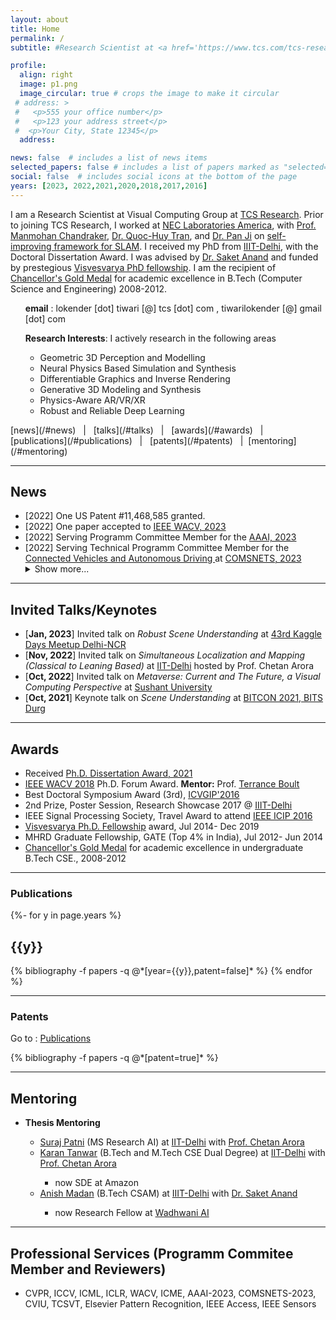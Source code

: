 ```yaml
---
layout: about
title: Home
permalink: /
subtitle: #Research Scientist at <a href='https://www.tcs.com/tcs-research'>TCS Research </a>

profile:
  align: right
  image: p1.png
  image_circular: true # crops the image to make it circular
 # address: >
 #   <p>555 your office number</p>
 #   <p>123 your address street</p>
 #  <p>Your City, State 12345</p>
  address: 

news: false  # includes a list of news items
selected_papers: false # includes a list of papers marked as "selected={true}"
social: false  # includes social icons at the bottom of the page
years: [2023, 2022,2021,2020,2018,2017,2016]
---
```


I am a Research Scientist at Visual Computing Group at <a href="https://www.tcs.com/tcs-research">TCS Research</a>. Prior to joining TCS Research, I worked at <a href="https://www.nec-labs.com/research-departments/media-analytics/media-analytics-people">NEC Laboratories America</a>, with <a href="https://www.nec-labs.com/manmohan-chandraker">Prof. Manmohan Chandraker</a>, <a href="https://cs.adelaide.edu.au/~huy/home.php?id=start">Dr. Quoc-Huy Tran</a>, and <a href="https://sites.google.com/view/panji530">Dr. Pan Ji</a> on <a href="https://lokender.github.io/self-improving-SLAM.html">self-improving framework for SLAM</a>. I received my PhD from <a href="https://www.iiitd.edu.in/">IIIT-Delhi</a>, with the Doctoral Dissertation Award. I was advised by <a href="https://faculty.iiitd.ac.in/~anands/index.html/">Dr. Saket Anand</a> and funded by prestegious <a href="https://phd.dic.gov.in/">Visvesvarya PhD fellowship</a>. I am the recipient of <a href="https://lokender.github.io/gold.html" target="_blank">Chancellor's Gold Medal</a> for academic excellence in B.Tech (Computer Science and Engineering) 2008-2012. 

<ul> <b>email</b> : lokender [dot] tiwari [@] tcs [dot] com , tiwarilokender [@] gmail [dot] com </ul>
<ul>  <b>Research Interests</b>: I actively research in the following areas 
  <ul> <li> Geometric 3D Perception and Modelling</li>
   <li> Neural Physics Based Simulation and Synthesis </li>
   <li> Differentiable Graphics and Inverse Rendering </li>
   <li> Generative 3D Modeling and Synthesis </li>
   <li> Physics-Aware AR/VR/XR </li>
   <li> Robust and Reliable Deep Learning </li> </ul>
   </ul>
 [news](/#news) &nbsp; | &nbsp; [talks](/#talks) &nbsp; | &nbsp; [awards](/#awards) &nbsp; | &nbsp; [publications](/#publications) &nbsp; | &nbsp; [patents](/#patents) &nbsp; | &nbsp;[mentoring](/#mentoring) 
 
 <hr>
<h2 id="news">News</h2>
<ul> 
<li>[2022] One US Patent #11,468,585 granted. </li>
  <li>[2022] One paper accepted to <a href="https://wacv2023.thecvf.com/home"> IEEE WACV, 2023</a> </li>
  <li>[2022] Serving Programm Committee Member for the <a href="https://aaai.org/Conferences/AAAI-23/"> AAAI, 2023</a> </li>
  <li>[2022] Serving Technical Programm Committee Member for the <a href="https://www.comsnets.org/cvad_workshop.html"> Connected Vehicles and Autonomous Driving </a> at <a href="https://www.comsnets.org/"> COMSNETS, 2023</a> </li>
   <details>
  <summary>Show more...</summary>
  <li>[2022] One paper accepted to <a href="https://wacv2022.thecvf.com/home"> IEEE WACV, 2022</a> </li>
  <li>[2021] 3D Virtual Garment Try-on (DeepDraper) accepted in the <a href="http://iccv2021.thecvf.com/"> ICCV, 2021 </a> <a href="http://montrealrobotics.ca/diff3d/"> Workshop</a> </li>
  <li>[2021] Keynote talk on <i>Robust Scene Understanding</i> at the <a href="https://www.bitdurg.ac.in/bitcon2021/keynotes.html">BITCON, 2021</a></li>
  <li>[2020] Self-improving SLAM and Depth Predictions accepted in <a href="https://eccv2020.eu/" target="_blank">ECCV 2020</a> </li>
  <li>[2020] <i>REGroup</i>. A test time replacement of Softmax for robust predictions, <a href="https://lokender.github.io/REGroup.html" target="_blank">Project Page</a></li> 
</details>
</ul>

<hr>
<h2 id="talks">Invited Talks/Keynotes</h2>
<ul> <li> [<b>Jan, 2023</b>] Invited talk on <i>Robust Scene Understanding</i>  at  <a href="https://lu.ma/kdmdelhincr43"> 43rd Kaggle Days Meetup Delhi-NCR</a> </li>
<li> [<b>Nov, 2022</b>] Invited talk on <i>Simultaneous Localization and Mapping (Classical to Leaning Based)</i>  at  <a href="https://www.cse.iitd.ac.in"> IIT-Delhi</a> hosted by <a href="https://www.cse.iitd.ac.in/~chetan/"> </a> Prof. Chetan Arora </li>
<li> [<b>Oct, 2022</b>] Invited talk on <i>Metaverse: Current and The Future, a Visual Computing Perspective</i>  at  <a href="https://sushantuniversity.edu.in/school-of-engineering-and-technology"> Sushant University</a></li>
<li> [<b>Oct, 2021</b>] Keynote talk on <i>Scene Understanding</i>  at  <a href="https://www.bitdurg.ac.in/bitcon/bitcon2021/keynotes.html"> BITCON 2021, BITS Durg</a></li>
</ul>

<hr>
<h2 id="awards">Awards</h2>
<ul> <li> Received <a href="https://www.flipbookpdf.net/web/site/593a0d5023e74e15c0b902e4cd702ae406d83c0aFBP23162779.pdf.html#page/33"> Ph.D. Dissertation Award, 2021</a></li>
<li><a href= "http://wacv18.uccs.us/" target="_blank">IEEE WACV 2018</a> Ph.D. Forum Award. <b>Mentor:</b> Prof. <a href= "https://vast.uccs.edu/~tboult/" target="_blank">Terrance Boult</a></li>
<li>Best Doctoral Symposium Award (3rd), <a href= "https://www.iitg.ac.in/icvgip2016/BestPaperAwards.php" target="_blank">ICVGIP'2016</a></li>
<li>2nd Prize, Poster Session, Research Showcase 2017 @ <a href= "https://www.iiitd.ac.in/" target="_blank">IIIT-Delhi</a></li>
<li>IEEE Signal Processing Society, Travel Award to attend <a href= "http://www.2016.ieeeicip.org/ICIP%202016/www2.securecms.com/ICIP2016/default.html" target="_blank">IEEE ICIP 2016</a> </li>
<li><a href="https://phd.dic.gov.in/" target="_blank">Visvesvarya Ph.D. Fellowship</a> award, Jul 2014- Dec 2019</li>
<li>MHRD Graduate Fellowship, GATE (Top 4% in India), Jul 2012- Jun 2014</li>
<li><a href="https://lokender.github.io/gold.html" target="_blank">Chancellor's Gold Medal</a> for academic excellence in undergraduate B.Tech CSE., 2008-2012</li> </ul>



<hr>

### Publications ###
<div class="publications" id="publications">
{%- for y in page.years %}
  <h2 class="year">{{y}}</h2>
  {% bibliography -f papers -q @*[year={{y}},patent=false]*  %}
{% endfor %}
</div>

<hr>

### Patents ###
Go to : [Publications](/#publications)    
<div class="publications" id="patents">
            {% bibliography -f papers -q @*[patent=true]* %}
</div>

<hr>

<h2 id="mentoring">Mentoring  </h2>
<ul> <li><b>Thesis Mentoring</b></li> 
<ul> 
<li> <a href="https://www.linkedin.com/in/suraj-patni/">Suraj Patni</a> (MS Research AI) at <a href="https://home.iitd.ac.in/">IIT-Delhi</a>  with <a href="https://www.cse.iitd.ac.in/~chetan/">Prof. Chetan Arora</a></li>

<li><a href="https://www.linkedin.com/in/karantanwar/">Karan Tanwar</a> (B.Tech and M.Tech CSE Dual Degree) at <a href="https://home.iitd.ac.in/">IIT-Delhi</a> with <a href="https://www.cse.iitd.ac.in/~chetan/">Prof. Chetan Arora</a> </li>
<ul><li> now SDE at Amazon</li></ul>

<li><a href="https://anishmadan23.github.io/">Anish Madan</a> (B.Tech CSAM) at <a href="https://www.iiitd.edu.in/">IIIT-Delhi</a> with  <a href="https://faculty.iiitd.ac.in/~anands/"> Dr. Saket Anand</a> </li>
<ul> <li> now Research Fellow at <a href="https://www.wadhwaniai.org/"> Wadhwani AI</a> </li> </ul>
</ul>
</ul>


<hr>
<h2 id="talks">Professional Services (Programm Commitee Member and Reviewers)</h2>
<ul>
    <li>CVPR, ICCV, ICML, ICLR, WACV, ICME, AAAI-2023, COMSNETS-2023, CVIU, TCSVT, Elsevier Pattern Recognition, IEEE Access, IEEE Sensors</li>
</ul>

<!---  <p align="center"> <a href="mailto:tiwarilokender@gmail.com" ><img src="assets/img/gmail.png" width="45px"></a><a href="mailto:lokender.tiwari@tcs.com" ><img src="assets/img/email.png" width="45px"></a>  <a href="https://scholar.google.com/citations?user=uHfnun4AAAAJ&hl=en" ><img src="assets/img/scholar2.png" width="70px"></a> <a href="http://www.linkedin.com/in/lokender/" ><img src="assets/img/linkedin.png" width="45px"></a> <a href="https://github.com/lokender" ><img src="assets/img/github.png" width="70px"></a> <a href="https://twitter.com/LokenderTiwari" ><img src="assets/img/twitter.png" width="50px"></a> </p> --->